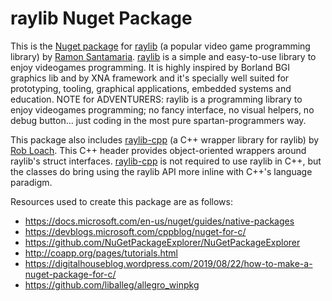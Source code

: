 # raylib Nuget Package

This is the [Nuget package](https://www.nuget.org/packages/raylib/) for [raylib](https://github.com/raysan5/raylib) (a popular video game programming library) by [Ramon Santamaria](https://github.com/raysan5). [raylib](https://www.raylib.com) is a simple and easy-to-use library to enjoy videogames programming. It is highly inspired by Borland BGI graphics lib and by XNA framework and it's specially well suited for prototyping, tooling, graphical applications, embedded systems and education.
NOTE for ADVENTURERS: raylib is a programming library to enjoy videogames programming; no fancy interface, no visual helpers, no debug button... just coding in the most pure spartan-programmers way.

This package also includes [raylib-cpp](https://github.com/RobLoach/raylib-cpp) (a C++ wrapper library for raylib) by [Rob Loach](https://github.com/RobLoach). This C++ header provides object-oriented wrappers around raylib's struct interfaces. [raylib-cpp](https://robloach.github.io/raylib-cpp) is not required to use raylib in C++, but the classes do bring using the raylib API more inline with C++'s language paradigm.

Resources used to create this package are as follows:

- <https://docs.microsoft.com/en-us/nuget/guides/native-packages>
- <https://devblogs.microsoft.com/cppblog/nuget-for-c/>
- <https://github.com/NuGetPackageExplorer/NuGetPackageExplorer>
- <http://coapp.org/pages/tutorials.html>
- <https://digitalhouseblog.wordpress.com/2019/08/22/how-to-make-a-nuget-package-for-c/>
- <https://github.com/liballeg/allegro_winpkg>
